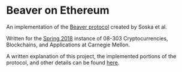 # Beaver on Ethereum

An implementation of the [Beaver protocol](https://eprint.iacr.org/2016/464.pdf) created by Soska et al.

Written for the [Spring 2018](https://piazza.com/cmu/spring2018/08303/home) instance of 08-303 Cryptocurrencies, Blockchains, and Applications at Carnegie Mellon.

A written explanation of this project, the implemented portions of the protocol, and other details can be found [here](https://drive.google.com/file/d/0B7x7jK0Y7lHVSldQSnJldVJXNi1vd2dZVGVudEgtQmVsb3Rr/view?usp=sharing).

